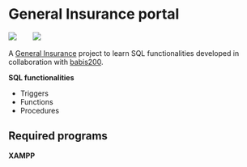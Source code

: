 # General Insurance portal

[![](https://img.shields.io/badge/-@babis200-%23181717?style=flat-square&logo=github)](https://github.com/babis200) <spane style="margin-left:2em">[![](https://img.shields.io/badge/-@steliosgrs-%23181717?style=flat-square&logo=github)](https://github.com/steliosgrs)</span>

A [General Insurance](https://steliosgrs.github.io/insurance-portal/) project to learn SQL functionalities developed in collaboration with [babis200](https://github.com/babis200).


**SQL functionalities**
- Triggers
- Functions
- Procedures

## Required programs

**XAMPP**

